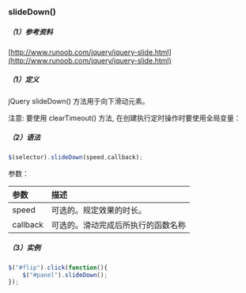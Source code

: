 ### slideDown\(\)

##### （1）参考资料

[http://www.runoob.com/jquery/jquery-slide.html](http://www.runoob.com/jquery/jquery-slide.html)

##### （1）定义

jQuery slideDown\(\) 方法用于向下滑动元素。

注意: 要使用 clearTimeout\(\) 方法, 在创建执行定时操作时要使用全局变量：

##### （2）语法

```js
$(selector).slideDown(speed,callback);
```

参数：

| 参数 | 描述 |
| :--- | :--- |
| speed | 可选的。规定效果的时长。 |
| callback | 可选的。滑动完成后所执行的函数名称 |

##### （3）实例

```js
$("#flip").click(function(){
    $("#panel").slideDown();
});
```




